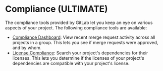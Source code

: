 # Compliance **(ULTIMATE)**

The compliance tools provided by GitLab let you keep an eye on various aspects of your project. The
following compliance tools are available:

- [Compliance Dashboard](compliance_dashboard/index.md): View recent merge request activity across
  all projects in a group. This lets you see if merge requests were approved, and by whom.
- [License Compliance](license_compliance/index.md): Search your project's dependencies for their
  licenses. This lets you determine if the licenses of your project's dependencies are compatible
  with your project's license.
